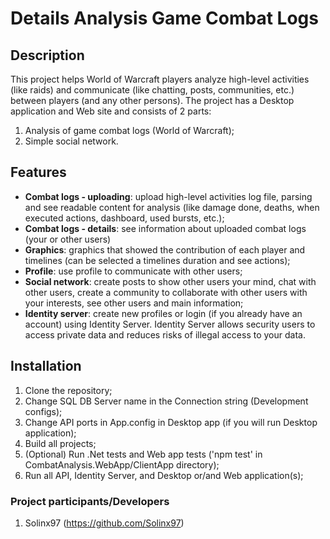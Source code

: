 # Details Analysis Game Combat Logs

## Description
This project helps World of Warcraft players analyze high-level activities (like raids) and communicate (like chatting, posts, communities, etc.) between players (and any other persons). The project has a Desktop application and Web site and consists of 2 parts:
1. Analysis of game combat logs (World of Warcraft);
2. Simple social network.

## Features
- **Combat logs - uploading**: upload high-level activities log file, parsing and see readable content for analysis (like damage done, deaths, when executed actions, dashboard, used bursts, etc.);
- **Combat logs - details**: see information about uploaded combat logs (your or other users)
- **Graphics**: graphics that showed the contribution of each player and timelines (can be selected a timelines duration and see actions);
- **Profile**: use profile to communicate with other users;
- **Social network**: create posts to show other users your mind, chat with other users, create a community to collaborate with other users with your interests, see other users and main information;
- **Identity server**: create new profiles or login (if you already have an account) using Identity Server. Identity Server allows security users to access private data and reduces risks of illegal access to your data.

## Installation
1. Clone the repository;
2. Change SQL DB Server name in the Connection string (Development configs);
3. Change API ports in App.config in Desktop app (if you will run Desktop application);
4. Build all projects;
5. (Optional) Run .Net tests and Web app tests ('npm test' in CombatAnalysis.WebApp/ClientApp directory);
6. Run all API, Identity Server, and Desktop or/and Web application(s);

### Project participants/Developers
1. Solinx97 (https://github.com/Solinx97)